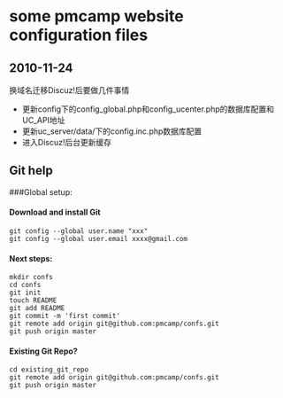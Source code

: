 # some pmcamp website configuration files

## 2010-11-24
   换域名迁移Discuz!后要做几件事情

*   更新config下的config_global.php和config_ucenter.php的数据库配置和UC_API地址
*   更新uc_server/data/下的config.inc.php数据库配置
*   进入Discuz!后台更新缓存



## Git help

###Global setup:

#### Download and install Git
    git config --global user.name "xxx"
    git config --global user.email xxxx@gmail.com
        

#### Next steps:

    mkdir confs
    cd confs
    git init
    touch README
    git add README
    git commit -m 'first commit'
    git remote add origin git@github.com:pmcamp/confs.git
    git push origin master
      

#### Existing Git Repo?

    cd existing_git_repo
    git remote add origin git@github.com:pmcamp/confs.git
    git push origin master


